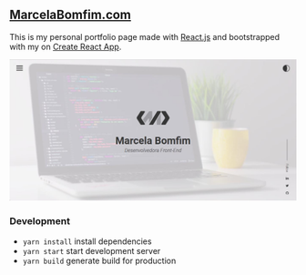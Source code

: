 ## [MarcelaBomfim.com](https://marcelabomfim.com)

This is my personal portfolio page made with [React.js](https://github.com/facebook/react) and bootstrapped with my on [Create React App](https://github.com/marcelabomfim/create-react-app).

![Print](/public/thumbnail.jpg)

### Development

- `yarn install` install dependencies
- `yarn start` start development server
- `yarn build` generate build for production
